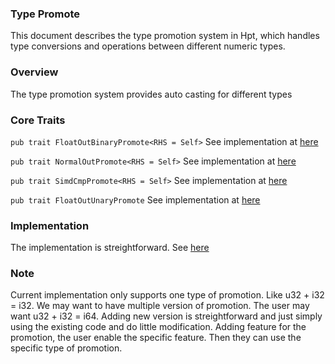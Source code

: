 ### Type Promote

This document describes the type promotion system in Hpt, which handles type conversions and operations between different numeric types.

### Overview

The type promotion system provides auto casting for different types

### Core Traits

`pub trait FloatOutBinaryPromote<RHS = Self>` See implementation at [here](https://github.com/Jianqoq/Hpt/blob/d9a51874b3447d562b7c9d043b50eb05259b78c4/tensor-types/src/type_promote.rs#L59)

`pub trait NormalOutPromote<RHS = Self>` See implementation at [here](https://github.com/Jianqoq/Hpt/blob/d9a51874b3447d562b7c9d043b50eb05259b78c4/tensor-types/src/type_promote.rs#L126)

`pub trait SimdCmpPromote<RHS = Self>` See implementation at [here](https://github.com/Jianqoq/Hpt/blob/d9a51874b3447d562b7c9d043b50eb05259b78c4/tensor-types/src/type_promote.rs#L312)

`pub trait FloatOutUnaryPromote` See implementation at [here](https://github.com/Jianqoq/Hpt/blob/d9a51874b3447d562b7c9d043b50eb05259b78c4/tensor-types/src/type_promote.rs#L575)

### Implementation

The implementation is streightforward. See [here](https://github.com/Jianqoq/Hpt/tree/main/tensor-types/src/promotion)

### Note

Current implementation only supports one type of promotion. Like u32 + i32 = i32. We may want to have multiple version of promotion. The user may want u32 + i32 = i64.
Adding new version is streightforward and just simply using the existing code and do little modification. Adding feature for the promotion, the user enable the specific feature. Then they can use the specific type of promotion.